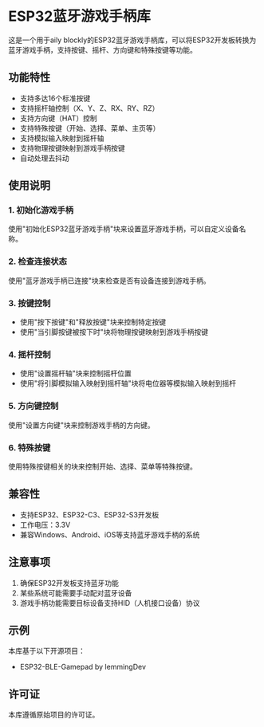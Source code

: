 # ESP32蓝牙游戏手柄库

这是一个用于aily blockly的ESP32蓝牙游戏手柄库，可以将ESP32开发板转换为蓝牙游戏手柄，支持按键、摇杆、方向键和特殊按键等功能。

## 功能特性

- 支持多达16个标准按键
- 支持摇杆轴控制（X、Y、Z、RX、RY、RZ）
- 支持方向键（HAT）控制
- 支持特殊按键（开始、选择、菜单、主页等）
- 支持模拟输入映射到摇杆轴
- 支持物理按键映射到游戏手柄按键
- 自动处理去抖动

## 使用说明

### 1. 初始化游戏手柄
使用"初始化ESP32蓝牙游戏手柄"块来设置蓝牙游戏手柄，可以自定义设备名称。

### 2. 检查连接状态
使用"蓝牙游戏手柄已连接"块来检查是否有设备连接到游戏手柄。

### 3. 按键控制
- 使用"按下按键"和"释放按键"块来控制特定按键
- 使用"当引脚按键被按下时"块将物理按键映射到游戏手柄按键

### 4. 摇杆控制
- 使用"设置摇杆轴"块来控制摇杆位置
- 使用"将引脚模拟输入映射到摇杆轴"块将电位器等模拟输入映射到摇杆

### 5. 方向键控制
使用"设置方向键"块来控制游戏手柄的方向键。

### 6. 特殊按键
使用特殊按键相关的块来控制开始、选择、菜单等特殊按键。

## 兼容性

- 支持ESP32、ESP32-C3、ESP32-S3开发板
- 工作电压：3.3V
- 兼容Windows、Android、iOS等支持蓝牙游戏手柄的系统

## 注意事项

1. 确保ESP32开发板支持蓝牙功能
2. 某些系统可能需要手动配对蓝牙设备
3. 游戏手柄功能需要目标设备支持HID（人机接口设备）协议

## 示例

本库基于以下开源项目：
- ESP32-BLE-Gamepad by lemmingDev

## 许可证

本库遵循原始项目的许可证。
